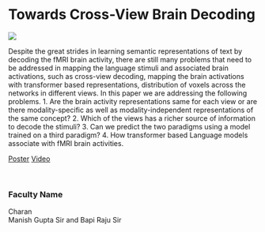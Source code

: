 # Towards Cross-View Brain Decoding

![](https://i.imgur.com/DvhYaxC.png)

Despite the great strides in learning semantic representations of text by decoding the fMRI brain activity, there are still many problems that need to be addressed in mapping the language stimuli and associated brain activations, such as cross-view decoding, mapping the brain activations with transformer based representations, distribution of voxels across the networks in different views. In this paper we are addressing the following problems. 1. Are the brain activity representations same for each view or are there modality-specific as well as modality-independent representations of the same concept? 2. Which of the views has a richer source of information to decode the stimuli? 3. Can we predict the two paradigms using a model trained on a third paradigm? 4. How transformer based Language models associate with fMRI brain activities.

[Poster](09.%20Towards%20Cross-View%20Brain%20Decoding.pdf)
[Video](https://youtu.be/VbYkI-TS-6A)

<br>


### Faculty Name

Charan <br>
Manish Gupta Sir and Bapi Raju Sir
